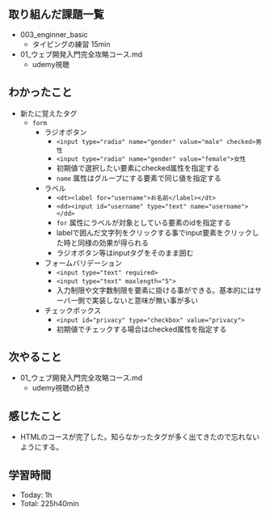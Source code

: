 
## 取り組んだ課題一覧
- 003_enginner_basic
  - タイピングの練習 15min
- 01_ウェブ開発入門完全攻略コース.md
  - udemy視聴
## わかったこと
- 新たに覚えたタグ
  - `form`
    - ラジオボタン
      - `<input type="radio" name="gender" value="male" checked>男性`
      - `<input type="radio" name="gender" value="female">女性`
      - 初期値で選択したい要素にchecked属性を指定する
      - `name` 属性はグループにする要素で同じ値を指定する
    - ラベル
      - `<dt><label for="username">お名前</label></dt>`
      - `<dd><input id="username" type="text" name="username"></dd>`
      - `for` 属性にラベルが対象としている要素のidを指定する
      - labelで囲んだ文字列をクリックする事でinput要素をクリックした時と同様の効果が得られる
      - ラジオボタン等はinputタグをそのまま囲む
    - フォームバリデーション
      - `<input type="text" required>`
      - `<input type="text" maxlength="5">`
      - 入力制限や文字数制限を要素に掛ける事ができる。基本的にはサーバー側で実装しないと意味が無い事が多い
    - チェックボックス
      - `<input id="privacy" type="checkbox" value="privacy">`
      - 初期値でチェックする場合はchecked属性を指定する
## 次やること
- 01_ウェブ開発入門完全攻略コース.md
  - udemy視聴の続き
## 感じたこと
  - HTMLのコースが完了した。知らなかったタグが多く出てきたので忘れないようにする。
## 学習時間
- Today: 1h
- Total: 225h40min